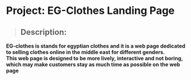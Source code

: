 # Project: EG-Clothes Landing Page     
  
>## Description:
**EG-clothes is stands for egyptian clothes and it is a web page dedicated to selling clothes online in the middle east for different genders.  
This web page is designed to be more lively, interactive and not boring, which may make customers stay as much time as possible on the web page**

>##
